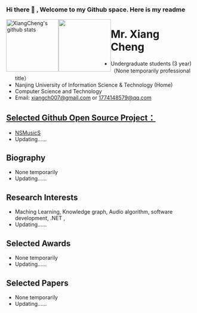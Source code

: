### Hi there 👋 , Welcome to my Github space. Here is my readme

<!--[![Anurag's GitHub stats](https://github-readme-stats.vercel.app/api?username=Super-Badmen-Viper)](https://github.com/anuraghazra/github-readme-stats)-->
<img align="center" height="140px" style="float: left" src="https://github-readme-stats-xcanwin.vercel.app/api?username=Super-Badmen-Viper&show_icons=true&hide=contribs,prs" alt="XiangCheng's github stats" /> 
<img align="center" height="140px" style="float: left" src="https://github-readme-stats-xcanwin.vercel.app/api/top-langs/?username=Super-Badmen-Viper&layout=compact" />

# Mr. Xiang Cheng
- Undergraduate students (3 year)（None temporarily professional title）
- Nanjing University of Information Science & Technology (Home)
- Computer Science and Technology
- Email: xiangch007@gmail.com  or  1774148579@qq.com

## <a href="https://github.com/Super-Badmen-Viper">Selected Github Open Source Project：</a>
- <a href="https://github.com/Super-Badmen-Viper/NSMusicS">NSMusicS</a>
- Updating......

## Biography
- None temporarily
- Updating......

## Research Interests
- Maching Learning, Knowledge graph, Audio algorithm, software development, .NET , 
- Updating......

## Selected Awards
- None temporarily
- Updating......

## Selected Papers
- None temporarily
- Updating......

